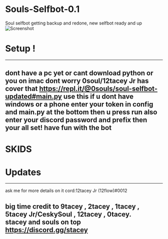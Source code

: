 # Souls-Selfbot-0.1

Soul selfbot getting backup and redone, new selfbot ready and up
![Screenshot](https://i.ibb.co/RQCFPsV/Screen-Shot-2020-09-14-at-2-17-25-PM.png)

# Setup !
___________________________________________________________________________________________________________
dont have a pc yet or cant download python or you on imac dont worry 0soul/12tacey Jr
has cover that https://repl.it/@0souls/soul-selfbot-updated#main.py use this if u dont have windows or a phone enter your token in config and main.py at the bottom
then u press run also enter your discord password and prefix then your all set! have fun with the bot
-----------------------------------------------------------------------------------------------------------

# SKIDS



# Updates


___________________________________________________________________________________________________________
ask me for more details on it cord:12tacey Jr (12flow)#0012

big time credit to 9tacey , 2tacey , 1tacey , 5tacey Jr/CeskySoul , 12tacey , 0tacey.  
stacey and souls on top
https://discord.gg/stacey
-----------------------------------------------------------------------------------------------------------
